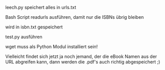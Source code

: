 leech.py speichert alles in urls.txt

Bash Script readurls ausführen, damit nur die ISBNs übrig bleiben

wird in isbn.txt gespeichert

test.py ausführen

wget muss als Python Modul installiert sein!

Vielleicht findet sich jetzt ja noch jemand, der die eBook Namen aus der URL abgreifen kann, dann werden die .pdf's auch richtig abgespeichert ;)
